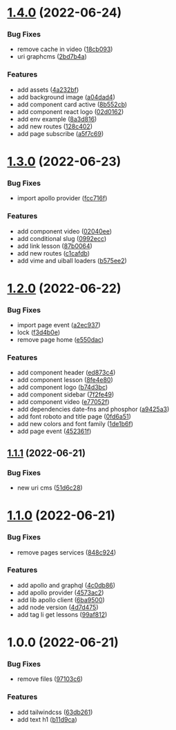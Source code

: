 # [1.4.0](https://github.com/ialexanderbrito/plataforma-lab/compare/v1.3.0...v1.4.0) (2022-06-24)


### Bug Fixes

* remove cache in video ([18cb093](https://github.com/ialexanderbrito/plataforma-lab/commit/18cb093fafcb54a2f71e005e842fddef3629f309))
* uri graphcms ([2bd7b4a](https://github.com/ialexanderbrito/plataforma-lab/commit/2bd7b4ab3164da18a5b8bf3730392a8592195b18))


### Features

* add assets ([4a232bf](https://github.com/ialexanderbrito/plataforma-lab/commit/4a232bf9f5ee3664946333d8a0fb4e529ab6222c))
* add background image ([a04dad4](https://github.com/ialexanderbrito/plataforma-lab/commit/a04dad44dc7b12de728a0238d14bb7c12ea58f76))
* add component card active ([8b552cb](https://github.com/ialexanderbrito/plataforma-lab/commit/8b552cb2364917a0812f3fb7132a3f11f270d05c))
* add component react logo ([02d0162](https://github.com/ialexanderbrito/plataforma-lab/commit/02d0162979e3b37c99004b8fe0178f317d521f63))
* add env example ([8a3d816](https://github.com/ialexanderbrito/plataforma-lab/commit/8a3d816d445ce5971aebba35740501fd6c33dc95))
* add new routes ([128c402](https://github.com/ialexanderbrito/plataforma-lab/commit/128c402d849ff27c53b42e6dc53e367e080513e7))
* add page subscribe ([a5f7c69](https://github.com/ialexanderbrito/plataforma-lab/commit/a5f7c6985d43cb88eb1312ed3a7487079dab9f1f))

# [1.3.0](https://github.com/ialexanderbrito/plataforma-lab/compare/v1.2.0...v1.3.0) (2022-06-23)


### Bug Fixes

* import apollo provider ([fcc716f](https://github.com/ialexanderbrito/plataforma-lab/commit/fcc716fec229229c836179d61cc3c50b37aaa39a))


### Features

* add component video ([02040ee](https://github.com/ialexanderbrito/plataforma-lab/commit/02040ee3d4f2631b83ccf4ae4ae8620f114c1f1c))
* add conditional slug ([0992ecc](https://github.com/ialexanderbrito/plataforma-lab/commit/0992ecc725750f70af81decae3bbca9ddd463ab6))
* add link lesson ([87b0064](https://github.com/ialexanderbrito/plataforma-lab/commit/87b00642f18f3824998411bfe93e83afb3a91d24))
* add new routes ([c1cafdb](https://github.com/ialexanderbrito/plataforma-lab/commit/c1cafdb047a9e535c5bba6d0949ccf4745c316f4))
* add vime and uiball loaders ([b575ee2](https://github.com/ialexanderbrito/plataforma-lab/commit/b575ee27bbf75444df71f472bd3c3efdf0ceaf28))

# [1.2.0](https://github.com/ialexanderbrito/plataforma-lab/compare/v1.1.1...v1.2.0) (2022-06-22)


### Bug Fixes

* import page event ([a2ec937](https://github.com/ialexanderbrito/plataforma-lab/commit/a2ec937c4b71740a42d1259fd51bc156960afa17))
* lock ([f3d4b0e](https://github.com/ialexanderbrito/plataforma-lab/commit/f3d4b0ede9563cf59bce5bd6975ef98a59783a6b))
* remove page home ([e550dac](https://github.com/ialexanderbrito/plataforma-lab/commit/e550dac5decbc50d56dc76914932b5037a1594f9))


### Features

* add component header ([ed873c4](https://github.com/ialexanderbrito/plataforma-lab/commit/ed873c4adef8686edb93d41b003b4a9ccb2f8f98))
* add component lesson ([8fe4e80](https://github.com/ialexanderbrito/plataforma-lab/commit/8fe4e804b39892321cd85c64b0a939663de0bc57))
* add component logo ([b74d3bc](https://github.com/ialexanderbrito/plataforma-lab/commit/b74d3bc112164d2ea22de38f4881ad9de3dc204a))
* add component sidebar ([7f2fe49](https://github.com/ialexanderbrito/plataforma-lab/commit/7f2fe49124efb4d7f8049bc911a206b5612f6def))
* add component video ([e77052f](https://github.com/ialexanderbrito/plataforma-lab/commit/e77052fa7f68d2fce0ae4da0af4f072e1d383834))
* add dependencies date-fns and phosphor ([a9425a3](https://github.com/ialexanderbrito/plataforma-lab/commit/a9425a31402f74e33a5c7114555c2ed15354deb5))
* add font roboto and title page ([0fd6a51](https://github.com/ialexanderbrito/plataforma-lab/commit/0fd6a51cd3d55cfb975a46162a3b410881038ba4))
* add new colors and font family ([1de1b6f](https://github.com/ialexanderbrito/plataforma-lab/commit/1de1b6ffbdf86cd65fabd32c3330e9bd51652128))
* add page event ([452361f](https://github.com/ialexanderbrito/plataforma-lab/commit/452361f2ab7141e0451ce87f69c3508322b9a02a))

## [1.1.1](https://github.com/ialexanderbrito/plataforma-lab/compare/v1.1.0...v1.1.1) (2022-06-21)


### Bug Fixes

* new uri cms ([51d6c28](https://github.com/ialexanderbrito/plataforma-lab/commit/51d6c284469c9d2ad858b679b368d2eccbdb1f34))

# [1.1.0](https://github.com/ialexanderbrito/plataforma-lab/compare/v1.0.0...v1.1.0) (2022-06-21)


### Bug Fixes

* remove pages services ([848c924](https://github.com/ialexanderbrito/plataforma-lab/commit/848c924969475b78b950a3d8da730c5caef0282f))


### Features

* add apollo and graphql ([4c0db86](https://github.com/ialexanderbrito/plataforma-lab/commit/4c0db86f202c1c98329abd50685e501d1947cb00))
* add apollo provider ([4573ac2](https://github.com/ialexanderbrito/plataforma-lab/commit/4573ac273f9191a3d3777edd03663b37ee490c9c))
* add lib apollo client ([6ba9500](https://github.com/ialexanderbrito/plataforma-lab/commit/6ba9500c453e0df8ec32c3ac454fde4459b5f222))
* add node version ([4d7d475](https://github.com/ialexanderbrito/plataforma-lab/commit/4d7d4754d35c330bb64d076344211641da330305))
* add tag li get lessons ([99af812](https://github.com/ialexanderbrito/plataforma-lab/commit/99af812b439199b558917a861387c44758774b7d))

# 1.0.0 (2022-06-21)


### Bug Fixes

* remove files ([97103c6](https://github.com/ialexanderbrito/plataforma-lab/commit/97103c68c9e83f9ec3a08c0e8af1ac586f2ca93c))


### Features

* add tailwindcss ([63db261](https://github.com/ialexanderbrito/plataforma-lab/commit/63db26150807d870312a6a785bebc90364fb86f4))
* add text h1 ([b11d9ca](https://github.com/ialexanderbrito/plataforma-lab/commit/b11d9cafdf69dd4cc6b39998c331c3791dd54b08))
